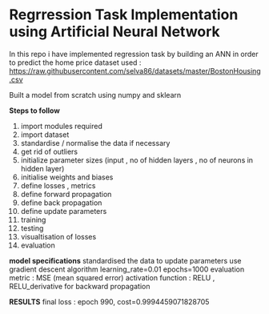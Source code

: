 # Regrression Task Implementation using Artificial Neural Network
In this repo i have implemented regression task by building an ANN in order to predict the home price 
dataset used : https://raw.githubusercontent.com/selva86/datasets/master/BostonHousing.csv

Built a model from scratch using numpy and sklearn

**Steps to follow**
1. import modules required
2. import dataset
3. standardise / normalise the data if necessary
4. get rid of outliers 
5. initialize parameter sizes (input , no of hidden layers , no of neurons in hidden layer)
6. initialise weights and biases
7. define losses , metrics
8. define forward propagation
9. define back propagation
10. define update parameters
11. training
12. testing
13. visualtisation of losses
14. evaluation

**model specifications**
standardised the data
to update parameters use gradient descent algorithm 
learning_rate=0.01 
epochs=1000
evaluation metric : MSE (mean squared error)
activation function : RELU , RELU_derivative for backward propagation

**RESULTS**
final loss : epoch 990, cost=0.9994459071828705